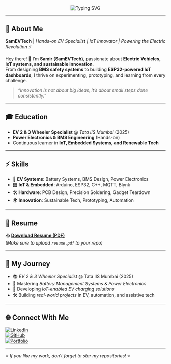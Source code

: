 <div align="center">
  <img src="https://readme-typing-svg.herokuapp.com?font=Poppins&size=24&pause=1000&color=FFFFFF&center=true&vCenter=true&width=600&lines=Hey+There!+I'm+Sam...;EV+Specialist+%40+Tata+IIS+Mumbai;Power+Electronics+%26+BMS+Engineer;Arduino+%26+ESP32+Innovator;Building+the+Electric+Future!+%F0%9F%9A%97%E2%9A%A1%EF%B8%8F" alt="Typing SVG" />
</div>

---

## 🔋 About Me
**SamEVTech** | *Hands-on EV Specialist | IoT Innovator | Powering the Electric Revolution* ⚡️  

Hey there! 👋 I’m **Samir (SamEVTech)**, passionate about **Electric Vehicles, IoT systems, and sustainable innovation**.  
From designing **BMS safety systems** to building **ESP32-powered IoT dashboards**, I thrive on experimenting, prototyping, and learning from every challenge.  

> *“Innovation is not about big ideas, it’s about small steps done consistently.”*  

---

## 🎓 Education
- **EV 2 & 3 Wheeler Specialist** @ *Tata IIS Mumbai* (2025)  
- **Power Electronics & BMS Engineering** (Hands-on)  
- Continuous learner in **IoT, Embedded Systems, and Renewable Tech**  

---

## ⚡ Skills
- 🔋 **EV Systems**: Battery Systems, BMS Design, Power Electronics  
- 🎛️ **IoT & Embedded**: Arduino, ESP32, C++, MQTT, Blynk  
- 🛠️ **Hardware**: PCB Design, Precision Soldering, Gadget Teardown  
- 🌍 **Innovation**: Sustainable Tech, Prototyping, Automation  

---

## 📄 Resume
📥 [**Download Resume (PDF)**](https://github.com/SamEVTech/SamEVTech/raw/main/resume.pdf)  
*(Make sure to upload `resume.pdf` to your repo)*  

---

## 🚀 My Journey
- 📚 *EV 2 & 3 Wheeler Specialist* @ Tata IIS Mumbai (2025)  
- 🔋 Mastering *Battery Management Systems* & *Power Electronics*  
- 🚗 Developing *IoT-enabled EV charging solutions*  
- 🛠️ Building *real-world projects* in EV, automation, and assistive tech  

---

## 🌐 Connect With Me
[![LinkedIn](https://img.shields.io/badge/LinkedIn-%230A66C2.svg?&style=for-the-badge&logo=linkedin&logoColor=white)](https://linkedin.com)  
[![GitHub](https://img.shields.io/badge/GitHub-000000.svg?&style=for-the-badge&logo=github&logoColor=white)](https://github.com/SamEVTech)  
[![Portfolio](https://img.shields.io/badge/Portfolio-1E3A8A.svg?&style=for-the-badge&logo=vercel&logoColor=white)](https://sam-evtech.vercel.app)  

---

⭐ *If you like my work, don’t forget to star my repositories!* ⭐
